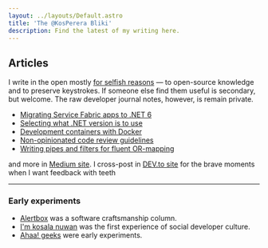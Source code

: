 ```yaml
---
layout: ../layouts/Default.astro
title: 'The @KosPerera Bliki'
description: Find the latest of my writing here.
---
```


## Articles

I write in the open mostly [for selfish reasons](https://youtu.be/RpH6IPhyh7I?t=542&si=vLDZOJ3Q2aess4TW) — to open-source knowledge and to preserve keystrokes. If someone else find them useful is secondary, but welcome. The raw developer journal notes, however, is remain private.

- [Migrating Service Fabric apps to .NET 6](https://dev.to/kosperera/migrating-service-fabric-apps-to-net-6-2bee)
- [Selecting what .NET version is to use](https://dev.to/kosperera/selecting-what-net-version-is-to-use-14n1)
- [Development containers with Docker](https://dev.to/kosperera/homogenize-your-dev-environments-with-docker-gio)
- [Non-opinionated code review guidelines](https://dev.to/kosperera/non-opinionated-code-review-guidelines-16h1)
- [Writing pipes and filters for fluent OR-mapping](https://dev.to/kosperera/writing-pipes-and-filters-for-fluent-or-mapping-18hh)

and more in [Medium site](https://kosperera.medium.com). I cross-post in [DEV.to site](https://dev.to/kosperera) for the brave moments when I want feedback with teeth <i class="fa-solid fa-face-laugh-beam fa-lg"></i>

---

### Early experiments 

- [Alertbox](https://alertbox.tumblr.com) was a software craftsmanship column.
- [I'm kosala nuwan](https://kosalanuwan.tumblr.com) was the first experience of social developer culture.
- [Ahaa! geeks](https://ahaageeks.blogspot.com) were early experiments.
